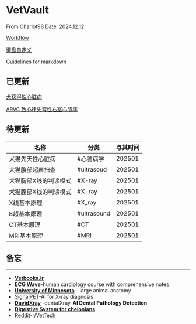 # VetVault
From Charlot98
Date: 2024.12.12

[Workflow](Life/Workflow.md)

[键盘自定义](Life/键盘自定义.md)

[Guidelines for markdown](Life/Guidelines_for_markdown.md)

## 已更新
[犬获得性心脏病](C01犬获得性心脏病概述.md)

[ARVC 致心律失常性右室心肌病](C02ARVC致心律失常性右室心肌病.md)

## 待更新
|名称 |分类 |与其时间|
|--- | --- | --- | 
|犬猫先天性心脏病|#心脏病学  |202501|
|犬猫腹部超声扫查|#ultrasoud|202501|
| 犬猫胸部X线的判读模式 |#X-ray |202501|
| 犬猫腹部X线的判读模式 |#X-ray |202501|
| X线基本原理 |#X_ray|202501|
| B超基本原理 |#ultrasound| 202501|
| CT基本原理  |#CT| 202501|
| MRI基本原理| #MRI | 202501|

## 备忘
---
- **[Vetbooks.ir](http://Vetbooks.ir)**
- **[ECG Wave](https://ecgwaves.com/)**-human cardiology course with comprehensive notes
- **[University of Minnesota](https://pressbooks.umn.edu/largeanimalanatomy/chapter/thorax/)** - large animal anatomy
- [SignalPET](https://www.signalpet.com/products/signalray/)-AI for X-ray diagnosis
- **[DavidXray](https://davidxray.com/dental-x-ray-positioning-guide-canine-incisors-101-103/#)** -dentalXray-**AI Dental Pathology Detection**
- [**Digestive System for chelonians**](https://campus.murraystate.edu/faculty/tderting/anatomyatlas/digestiv.htm)
- [Reddit](https://www.reddit.com/r/VetTech/)-r/VetTech

